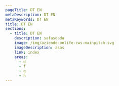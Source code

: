 ```yaml
---
pageTitle: DT EN
metaDescription: DT EN
metaKeywords: DT EN
title: DT EN
sections:
  - title: DT EN
    description: safasdada
    image: /img/aziende-onlife-cws-mainpitch.svg
    imageDescription: asas
    link: index
    areas:
      - d
      - f
      - g
      - h
---
```

